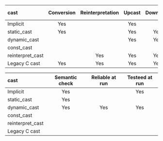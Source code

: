 | cast | Conversion | Reinterpretation | Upcast | Downcast | Type qualifier |
|:-----|:----------:|:----------------:|:------:|:--------:|:--------------:|
|Implicit|Yes||Yes||||
|static_cast|Yes||Yes|Yes||
|dynamic_cast|||Yes|Yes||
|const_cast|||||Yes|
|reinterpret_cast||Yes|Yes|Yes||
|Legacy C cast|Yes|Yes|Yes|Yes|Yes|

| cast | Semantic check | Reliable at run | Testeed at run |
|:-----|:----------:|:----------------:|:------:|
|Implicit|Yes||Yes||
|static_cast|Yes|||
|dynamic_cast|Yes|Yes|Yes|
|const_cast||||
|reinterpret_cast||||
|Legacy C cast||||
